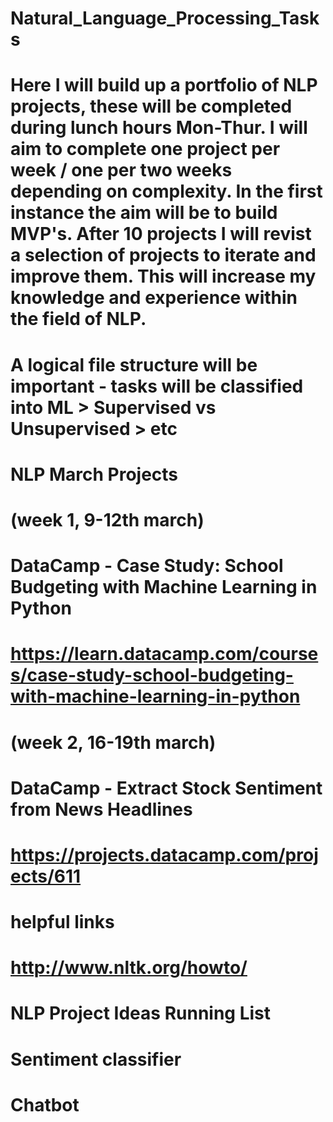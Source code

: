 # Natural_Language_Processing_Tasks

# Here I will build up a portfolio of NLP projects, these will be completed during lunch hours Mon-Thur. I will aim to complete one project per week / one per two weeks depending on complexity. In the first instance the aim will be to build MVP's. After 10 projects I will revist a selection of projects to iterate and improve them. This will increase my knowledge and experience within the field of NLP. 



# A logical file structure will be important - tasks will be classified into ML > Supervised vs Unsupervised > etc




# NLP March Projects 

  # (week 1, 9-12th march)                       
  # DataCamp - Case Study: School Budgeting with Machine Learning in Python 
  # https://learn.datacamp.com/courses/case-study-school-budgeting-with-machine-learning-in-python
  
  # (week 2, 16-19th march)
  # DataCamp - Extract Stock Sentiment from News Headlines
  # https://projects.datacamp.com/projects/611

# helpful links 
# http://www.nltk.org/howto/

# NLP Project Ideas Running List

# Sentiment classifier
# Chatbot
